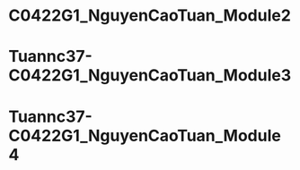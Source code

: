 # C0422G1_NguyenCaoTuan_Module2
# Tuannc37-C0422G1_NguyenCaoTuan_Module3
# Tuannc37-C0422G1_NguyenCaoTuan_Module4
